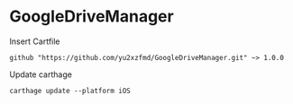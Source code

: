 # GoogleDriveManager
Insert Cartfile
```
github "https://github.com/yu2xzfmd/GoogleDriveManager.git" ~> 1.0.0
```

Update carthage
```
carthage update --platform iOS
```
